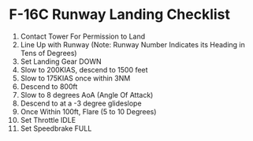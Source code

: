 # F-16C Runway Landing Checklist

1. Contact Tower For Permission to Land
2. Line Up with Runway (Note: Runway Number Indicates its Heading in Tens of Degrees)
3. Set Landing Gear DOWN
4. Slow to 200KIAS, descend to 1500 feet
5. Slow to 175KIAS once within 3NM
6. Descend to 800ft
7. Slow to 8 degrees AoA (Angle Of Attack)
8. Descend to at a -3 degree glideslope
9. Once Within 100ft, Flare (5 to 10 Degrees)
10. Set Throttle IDLE
11. Set Speedbrake FULL
